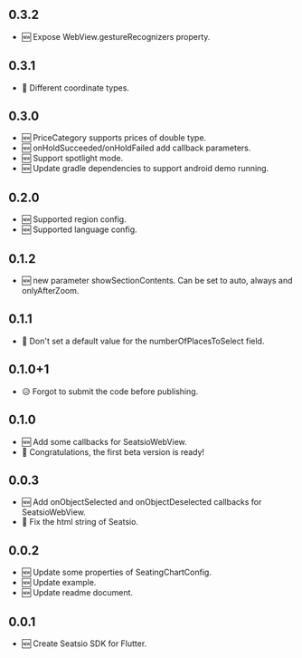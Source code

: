 ## 0.3.2
* 🆕 Expose WebView.gestureRecognizers property.

## 0.3.1
* 🐞 Different coordinate types.

## 0.3.0
* 🆕 PriceCategory supports prices of double type.
* 🆕 onHoldSucceeded/onHoldFailed add callback parameters.
* 🆕 Support spotlight mode.
* 🆕 Update gradle dependencies to support android demo running.

## 0.2.0
* 🆕 Supported region config.
* 🆕 Supported language config.

## 0.1.2
* 🆕 new parameter showSectionContents. Can be set to auto, always and onlyAfterZoom.

## 0.1.1
* 🐞 Don't set a default value for the numberOfPlacesToSelect field.

## 0.1.0+1
* 😥 Forgot to submit the code before publishing.

## 0.1.0
* 🆕 Add some callbacks for SeatsioWebView.
* 🎉 Congratulations, the first beta version is ready!

## 0.0.3
* 🆕 Add onObjectSelected and onObjectDeselected callbacks for SeatsioWebView.
* 🐞 Fix the html string of Seatsio.

## 0.0.2
* 🆕 Update some properties of SeatingChartConfig.
* 🆕 Update example.
* 🆕 Update readme document.

## 0.0.1
* 🆕 Create Seatsio SDK for Flutter.
